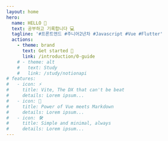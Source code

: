 ```yaml
---
layout: home
hero:
  name: HELLO 👋
  text: 공부하고 기록합니다 💻
  tagline: '#프론트엔드 #주니어2년차 #Javascript #Vue #Flutter'
  actions:
    - theme: brand
      text: Get started 👻
      link: /introduction/0-guide
    # - theme: alt
    #   text: Study
    #   link: /study/notionapi
# features:
#   - icon: ⚡️
#     title: Vite, The DX that can't be beat
#     details: Lorem ipsum...
#   - icon: 🖖
#     title: Power of Vue meets Markdown
#     details: Lorem ipsum...
#   - icon: 🛠️
#     title: Simple and minimal, always
#     details: Lorem ipsum...
---
```


